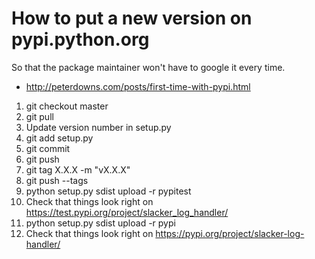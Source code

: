 How to put a new version on pypi.python.org
===========================================

So that the package maintainer won't have to google it every time.

* http://peterdowns.com/posts/first-time-with-pypi.html

1. git checkout master
2. git pull
3. Update version number in setup.py
4. git add setup.py
5. git commit
6. git push
7. git tag X.X.X -m "vX.X.X"
8. git push --tags
9. python setup.py sdist upload -r pypitest
10. Check that things look right on https://test.pypi.org/project/slacker_log_handler/
11. python setup.py sdist upload -r pypi
12. Check that things look right on https://pypi.org/project/slacker-log-handler/
